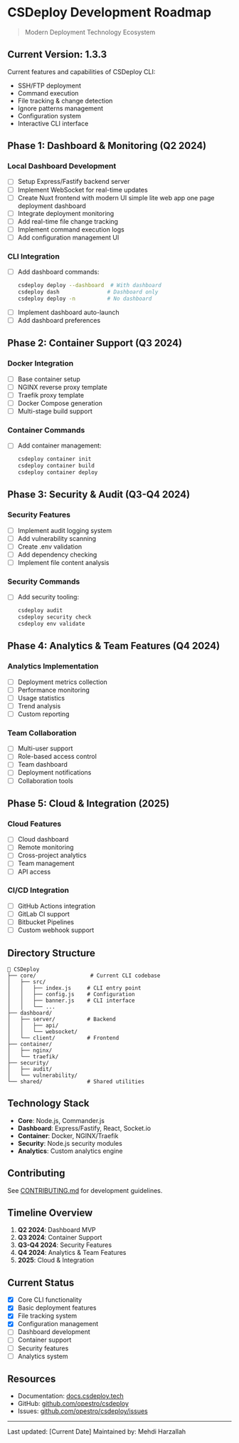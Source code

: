 # CSDeploy Development Roadmap
> Modern Deployment Technology Ecosystem

## Current Version: 1.3.3
Current features and capabilities of CSDeploy CLI:
- SSH/FTP deployment
- Command execution
- File tracking & change detection
- Ignore patterns management
- Configuration system
- Interactive CLI interface

## Phase 1: Dashboard & Monitoring (Q2 2024)
### Local Dashboard Development
- [ ] Setup Express/Fastify backend server
- [ ] Implement WebSocket for real-time updates
- [ ] Create Nuxt frontend with modern UI simple lite web app one page deployment dashboard
- [ ] Integrate deployment monitoring
- [ ] Add real-time file change tracking
- [ ] Implement command execution logs
- [ ] Add configuration management UI

### CLI Integration
- [ ] Add dashboard commands:
  ```bash
  csdeploy deploy --dashboard  # With dashboard
  csdeploy dash               # Dashboard only
  csdeploy deploy -n          # No dashboard
  ```
- [ ] Implement dashboard auto-launch
- [ ] Add dashboard preferences

## Phase 2: Container Support (Q3 2024)
### Docker Integration
- [ ] Base container setup
- [ ] NGINX reverse proxy template
- [ ] Traefik proxy template
- [ ] Docker Compose generation
- [ ] Multi-stage build support

### Container Commands
- [ ] Add container management:
  ```bash
  csdeploy container init
  csdeploy container build
  csdeploy container deploy
  ```

## Phase 3: Security & Audit (Q3-Q4 2024)
### Security Features
- [ ] Implement audit logging system
- [ ] Add vulnerability scanning
- [ ] Create .env validation
- [ ] Add dependency checking
- [ ] Implement file content analysis

### Security Commands
- [ ] Add security tooling:
  ```bash
  csdeploy audit
  csdeploy security check
  csdeploy env validate
  ```

## Phase 4: Analytics & Team Features (Q4 2024)
### Analytics Implementation
- [ ] Deployment metrics collection
- [ ] Performance monitoring
- [ ] Usage statistics
- [ ] Trend analysis
- [ ] Custom reporting

### Team Collaboration
- [ ] Multi-user support
- [ ] Role-based access control
- [ ] Team dashboard
- [ ] Deployment notifications
- [ ] Collaboration tools

## Phase 5: Cloud & Integration (2025)
### Cloud Features
- [ ] Cloud dashboard
- [ ] Remote monitoring
- [ ] Cross-project analytics
- [ ] Team management
- [ ] API access

### CI/CD Integration
- [ ] GitHub Actions integration
- [ ] GitLab CI support
- [ ] Bitbucket Pipelines
- [ ] Custom webhook support

## Directory Structure
```
📁 CSDeploy
├── core/                 # Current CLI codebase
│   ├── src/
│   │   ├── index.js     # CLI entry point
│   │   ├── config.js    # Configuration
│   │   ├── banner.js    # CLI interface
│   │   └── ...
├── dashboard/
│   ├── server/          # Backend
│   │   ├── api/
│   │   └── websocket/
│   └── client/          # Frontend
├── container/
│   ├── nginx/
│   └── traefik/
├── security/
│   ├── audit/
│   └── vulnerability/
└── shared/              # Shared utilities
```

## Technology Stack
- **Core**: Node.js, Commander.js
- **Dashboard**: Express/Fastify, React, Socket.io
- **Container**: Docker, NGINX/Traefik
- **Security**: Node.js security modules
- **Analytics**: Custom analytics engine

## Contributing
See [CONTRIBUTING.md](CONTRIBUTING.md) for development guidelines.

## Timeline Overview
1. **Q2 2024**: Dashboard MVP
2. **Q3 2024**: Container Support
3. **Q3-Q4 2024**: Security Features
4. **Q4 2024**: Analytics & Team Features
5. **2025**: Cloud & Integration

## Current Status
- [x] Core CLI functionality
- [x] Basic deployment features
- [x] File tracking system
- [x] Configuration management
- [ ] Dashboard development
- [ ] Container support
- [ ] Security features
- [ ] Analytics system

## Resources
- Documentation: [docs.csdeploy.tech](https://docs.csdeploy.tech)
- GitHub: [github.com/opestro/csdeploy](https://github.com/opestro/csdeploy)
- Issues: [github.com/opestro/csdeploy/issues](https://github.com/opestro/csdeploy/issues)

---
Last updated: [Current Date]
Maintained by: Mehdi Harzallah 